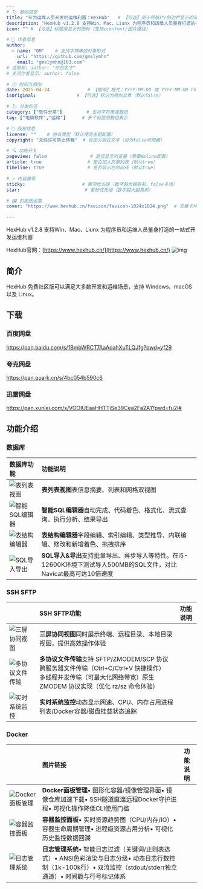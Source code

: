 ```yaml
---
# 🏷️ 基础信息
title: "专为运维人员开发的运维利器：HexHub"   # 【可选】用于导航栏/侧边栏显示的简短标题
description: "HexHub v1.2.8 支持Win、Mac、Liunx 为程序员和运维人员量身打造的一站式开发运维利器" # 【SEO优化】用于搜索引擎显示的描述
icon: "" # 【可选】标题旁显示的图标（支持iconfont/图片路径）

# 👤 作者信息
author: 
  - name: "GM"    # 支持字符串或对象形式
    url: "https://github.com/gmslymhn" 
    email: "gmslymhn@163.com"
# 或简写: author: "你的名字" 
# 关闭作者显示: author: false

# 🕒 时间与原创
date: 2025-04-24              # 【推荐】格式：YYYY-MM-DD 或 YYYY-MM-DD hh:mm:ss
isOriginal:               # 【可选】标记为原创文章（默认false）

# 🏷️ 分类标签
category: ["软件分享"]         # 支持字符串或数组
tag: ["电脑软件","运维"]      # 多个标签用数组表示

# 📜 版权信息
license: ""    # 协议类型（默认使用主题配置）
copyright: "未经许可禁止转载"  # 自定义版权文字（设为false可隐藏）

# 🔍 功能开关
pageview: false                # 是否显示浏览量（需要Waline配置）
article: true                 # 是否加入文章列表（默认true）
timeline: true                # 是否显示在时间线（默认true）

# ⭐ 内容推荐
sticky:                     # 置顶优先级（数字越大越靠前，false关闭）
star:                        # 星标优先级（数字越大越靠前）

# 🖼️ 封面图设置
cover: "https://www.hexhub.cn/favicon/favicon-1024x1024.png"  # 文章卡片封面图（建议尺寸：1200×600）

---
```

HexHub v1.2.8 支持Win、Mac、Liunx 为程序员和运维人员量身打造的一站式开发运维利器
<!-- more -->
HexHub官网：[https://www.hexhub.cn/](https://www.hexhub.cn/)
![img](https://3vj-vda.3vjia.com/meijia_oss_pro/015d71d11edc4b149e6851427fefcb47_2062_1300.png)



## 简介

HexHub 免费社区版可以满足大多数开发和运维场景，支持 Windows、macOS 以及 Linux。

## 下载

### 百度网盘

https://pan.baidu.com/s/1BmbWRCT7AaAqahXuTLQJfg?pwd=yf29

### 夸克网盘

https://pan.quark.cn/s/4bc054b590c6

### 迅雷网盘

https://pan.xunlei.com/s/VOOIUEaaHHTTjSe39Cea2Fa2A1?pwd=fu2i#

## 功能介绍

### 数据库

| 数据库功能                                                   | 功能说明                                                     |
| :----------------------------------------------------------- | :----------------------------------------------------------- |
| ![表列表视图](https://pic.rmb.bdstatic.com/bjh/3ed1230b8bc7a5a/250420/125e7d882b02deb9c7386e35e52699ed.png) | **表列表视图**表信息摘要、列表和网格双视图                   |
| ![智能SQL编辑器](https://pic.rmb.bdstatic.com/bjh/3ed1230b8bc7a5a/250420/348f55e2f942b2ac5254c59418840144.png) | **智能SQL编辑器**自动完成、代码着色、格式化、流式查询、执行分析、结果导出 |
| ![表结构编辑器](https://pic.rmb.bdstatic.com/bjh/3ed1230b8bc7a5a/250420/4ca3270f7f38fc0858ef9081e9af1544.png) | **表结构编辑器**字段编辑、索引编辑、类型推导、内联编辑、修改和新增着色、拖拽排序 |
| ![SQL导入导出](https://pic.rmb.bdstatic.com/bjh/3ed1230b8bc7a5a/250420/429fcc3277216b57f10f8ad85d03d792.png) | **SQL导入&导出**支持批量导出、异步导入等特性。在i5-12600K环境下测试导入500MB的SQL文件，对比Navicat最高可达10倍速度 |

### SSH SFTP

|                                                              | SSH SFTP功能                                                 | 功能说明 |
| :----------------------------------------------------------- | :----------------------------------------------------------- | :------- |
| ![三屏协同视图](https://pic.rmb.bdstatic.com/bjh/3ed1230b8bc7a5a/250420/1d29ef4c45cf2c61e49891898950cf75.png) | **三屏协同视图**同时展示终端、远程目录、本地目录视图，提供高效操作体验 |          |
| ![多协议文件传输](https://pic.rmb.bdstatic.com/bjh/3ed1230b8bc7a5a/250420/9070bc48ab57b9965d2ba506e72a51ee.png) | **多协议文件传输**支持 SFTP/ZMODEM/SCP 协议<br>跨服务器文件传输（Ctrl+C/Ctrl+V 快捷操作）<br>多线程并发传输（可最大化网络带宽）原生 ZMODEM 协议实现（优化 rz/sz 命令体验） |          |
| ![实时系统监控](https://pic.rmb.bdstatic.com/bjh/3ed1230b8bc7a5a/250420/0fadf5897d636f4011f70cc8f88ce1bb.png) | **实时系统监控**动态显示网速、CPU、内存占用进程列表/Docker容器/磁盘挂载状态追踪 |          |



### Docker

|                                                              | 图片链接                                                     | 功能说明 |
| :----------------------------------------------------------- | :----------------------------------------------------------- | :------- |
| ![Docker面板管理](https://qdreader.95ib.com/online/upload/guest/2025/04/20/17451568631798.png) | **Docker面板管理**• 图形化容器/镜像管理界面• 镜像仓库加速下载• SSH隧道直连远程Docker守护进程• 可视化操作降低CLI使用门槛 |          |
| ![容器监控面板](https://qdreader.95ib.com/online/upload/guest/2025/04/20/17451568626427.png) | **容器监控面板**• 实时资源趋势图（CPU/内存/IO）• 容器生命周期管理• 进程级资源占用分析• 可视化历史监控数据回溯 |          |
| ![日志管理系统](https://qdreader.95ib.com/online/upload/guest/2025/04/20/17451568606206.png) | **日志管理系统**• 智能日志过滤（关键词/正则表达式）• ANSI色彩渲染与日志分级• 动态日志行数控制（1k-100k行）• 双流监控（stdout/stderr独立通道）• 时间戳与行号标记体系 |          |